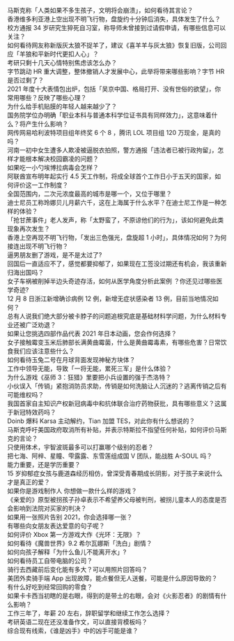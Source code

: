 马斯克称「人类如果不多生孩子，文明将会崩溃」，如何看待其言论？  
香港维多利亚港上空出现不明飞行物，盘旋约十分钟后消失，具体发生了什么？  
校方通报 34 岁研究生猝死自习室，称导师未曾接到过请假申请，有哪些信息可以关注？  
如何看待网友称新版灰太狼不捉羊了，建议《喜羊羊与灰太狼》恢复旧版，公司回应「羊狼和平新时代更扣人心」？  
考研只剩十几天心情特别焦虑该怎么办？  
字节跳动 HR 重大调整，整体撤销人才发展中心，此举将带来哪些影响？字节 HR 是否过剩了？  
2021 年度十大表情包出炉，包括「吴京中国、格局打开、没有世俗的欲望」，你常用哪些？反映了哪些心理？  
为什么给手机贴膜的年轻人越来越少了？  
国务院学位办明确「职业本科与普通本科学位证书具有同样效力」，这意味着什么？将产生什么影响？  
网传网易哈利波特项目组年终奖 6 个 8 ，腾讯 LOL 项目组 120 万现金，是真的吗？  
河南一初中女生遭多人欺凌被逼脱衣拍照，警方通报「违法者已被行政拘留」，怎样才能根本解决校园霸凌的问题？  
如果吃一小勺埃博拉病毒会怎样？  
阿联酋宣布明年起实行 4.5 天工作制，将成全球首个工作日小于五天的国家，如何评价这一工作制度？  
全国范围内，二次元浓度最高的城市是哪一个，又位于哪里？  
迪士尼员工称玲娜贝儿月薪六千，这在上海属于什么水平？在迪士尼工作是一种怎样的体验？  
「抢甘蔗事件」老人发声，称「太野蛮了，不原谅他们的行为」，该如何避免此类现象再次发生？  
香港上空再现不明飞行物，「发出三色强光，盘旋超 1 小时」，具体情况如何？为何接连出现不明飞行物？  
逼男朋友删了游戏，是不是太过了?  
回国后一直适应不了，感觉都要抑郁了，如果现在工签没过期还有机会，我该重新归海出国吗？  
女子车祸被削掉半边头奇迹存活，如何从医学角度分析此案例 ？你还见过哪些医学奇迹?  
12 月 8 日浙江新增确诊病例 12 例，新增无症状感染者 13 例，目前当地情况如何？  
总有人说我们绝大部分被卡脖子的问题追根究底是基础材料学问题，为什么材料专业还被广泛劝退？  
如果让您挑选四部作品代表 2021 年日本动画，您会作何选择？  
女子接触霉变玉米后肺部长满黄曲霉菌，什么是黄曲霉毒素，有哪些危害？日常饮食我们应该注意些什么？  
如何看待玉兔二号在月球背面发现神秘方块体？  
工作中领导无能，导致「一将无能，累死三军」是什么体验？  
为什么游戏《巫师 3：狂猎》里要把小兵设置的强于杰洛特？  
小伙误入「传销」紧抱消防员求助，传销是如何洗脑让人沉迷的？逃离传销之后有可能维权吗？  
我国首家自主知识产权新冠病毒中和抗体联合治疗药物获批，具有哪些意义？这属于新冠特效药吗？  
Doinb 爆料 Karsa 主动解约，Tian 加盟 TES，对此你有什么想说的？  
马斯克呼吁美国政府取消所有补贴，并表示特斯拉不指望任何补贴，如何评价马斯克的言论？  
只使用体术，宇智波斑最多可以打赢哪个级别的忍者？  
把七海、阿梓、星瞳、雫露露、东雪莲组成国 V 团队，能战胜 A-SOUL 吗？  
能力重要，还是学历重要？  
15 岁抑郁症女孩与鹿道森经历相仿，曾深受青春期成长阴影，对于孩子来说什么才是真正的爱？  
如果你是游戏制作人 你想做一款什么样的游戏？  
《亲爱的》原型被拐孩子孙卓表示不希望养父母被判刑，被拐儿童本人的态度是否会影响到法院对买家的判决？  
如果用一张照片告别 2021，你会选择哪一张？  
有哪些向女朋友表达爱意的句子呢？  
如何评价 Xbox 第一方游戏大作《光环：无限》？  
如何看待《魔兽世界》9.2 希尔瓦娜斯「洗白」剧情？  
如何向孩子解释「为什么鱼儿不能离开水」?  
如何看待员工自带电脑的公司？  
骑行去西藏前后变化能有多大？可以用照片回答吗？  
美团外卖骑手端 App 出现故障，能点餐但无人送餐，可能是什么原因导致的？  
有什么好吃到经常回购的零食？  
如果卡卡西当初瞎的是右眼，得到的是带土的右眼，会对《火影忍者》的剧情有什么影响？  
工作三年了，年薪 20 左右，辞职留学和继续工作怎么选择？  
考研英语二现在还没准备作文，可以直接背模板吗？  
综合现有线索，《谁是凶手》中的凶手可能是谁？  
